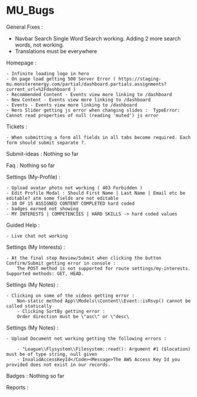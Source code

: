 # MU_Bugs

General Fixes :

- Navbar Search
	Single Word Search working. Adding 2 more search words, not working.
- Translations must be everywhere

Homepage :
	
	- Infinite loading logo in hero
	- On page load getting 500 Server Error ( https://staging-mu.monsterenergy.com/partial/dashboard.partials.assignments?current_url=%2Fdashboard )
	- Recommended Content - Events view more linking to /dashboard
	- New Content - Events view more linking to /dashboard
	- Events - Events view more linking to /dashboard
	- Hero Slider getting js error when changing slides :  TypeError: Cannot read properties of null (reading 'muted') js error

Tickets :

	- When submitting a form all fields in all tabs become required. Each form should submit separate ?.

Submit-ideas : 
	Nothing so far
 
Faq :
	Nothing so far

Settings (My-Profile) :

	- Upload avatar photo not working ( 403 Forbidden )
	- Edit Profile Modal : Should First Name | Last Name | Email etc be editable? atm some fields are not editable
	- 10 OF 15 ASSIGNED CONTENT COMPLETED hard coded
	- badges earned not showing
	- MY INTERESTS | COMPETENCIES | HARD SKILLS -> hard coded values
Guided Help :

	- Live chat not working

Settings (My Interests) :

	- At the final step Review/Submit when clicking the button Confirm/Submit getting error in console :
 		The POST method is not supported for route settings/my-interests. Supported methods: GET, HEAD.

Settings (My Notes) :

	- Clicking on some of the videos getting error :
 		Non-static method App\\Models\\Content\\Event::isRsvp() cannot be called statically
        - Clicking SortBy getting error :
		Order direction must be \"asc\" or \"desc\
Settings (My Notes) :

	- Upload Document not working getting the following errors :

 		- "League\\Flysystem\\Filesystem::read(): Argument #1 ($location) must be of type string, null given
   		- InvalidAccessKeyId</Code><Message>The AWS Access Key Id you provided does not exist in our records.
Badges :
	Nothing so far

Reports :
